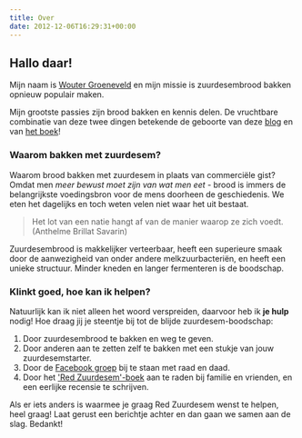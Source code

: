 ```yaml
---
title: Over
date: 2012-12-06T16:29:31+00:00
---
```


## Hallo daar!

Mijn naam is [Wouter Groeneveld][1] en mijn missie is zuurdesembrood bakken opnieuw populair maken. 

Mijn grootste passies zijn brood bakken en kennis delen. De vruchtbare combinatie van deze twee dingen betekende de geboorte van deze [blog](/blog) en van [het boek](/boek)!

### Waarom bakken met zuurdesem?

Waarom brood bakken met zuurdesem in plaats van commerciële gist? Omdat men _meer bewust moet zijn van wat men eet_ - brood is immers de belangrijkste voedingsbron voor de mens doorheen de geschiedenis. We eten het dagelijks en toch weten velen niet waar het uit bestaat.


> Het lot van een natie hangt af van de manier waarop ze zich voedt. (Anthelme Brillat Savarin)

Zuurdesembrood is makkelijker verteerbaar, heeft een superieure smaak door de aanwezigheid van onder andere melkzuurbacteriën, en heeft een unieke structuur. Minder kneden en langer fermenteren is de boodschap. 

### Klinkt goed, hoe kan ik helpen?

Natuurlijk kan ik niet alleen het woord verspreiden, daarvoor heb ik **je hulp** nodig! Hoe draag jij je steentje bij tot de blijde zuurdesem-boodschap:

1. Door zuurdesembrood te bakken en weg te geven.
2. Door anderen aan te zetten zelf te bakken met een stukje van jouw zuurdesemstarter.
3. Door de [Facebook groep](https://facebook.com/redzuurdesem) bij te staan met raad en daad. 
4. Door het ['Red Zuurdesem'-boek](/boek) aan te raden bij familie en vrienden, en een eerlijke recensie te schrijven.

Als er iets anders is waarmee je graag Red Zuurdesem wenst te helpen, heel graag! Laat gerust een berichtje achter en dan gaan we samen aan de slag. Bedankt!

 [1]: https://brainbaking.com/about/
 [2]: https://sourdough.com/shop/artisan-baker-association